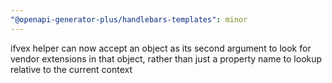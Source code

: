```yaml
---
"@openapi-generator-plus/handlebars-templates": minor
---
```


ifvex helper can now accept an object as its second argument to look for vendor extensions in that object, rather than just a property name to lookup relative to the current context
